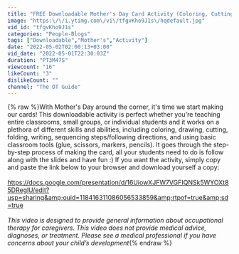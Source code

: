 ```yaml
---
title: "FREE Downloadable Mother's Day Card Activity (Coloring, Cutting, Drawing, Folding, +Writing)"
image: "https:\/\/i.ytimg.com\/vi\/tfgvKho9J1s\/hqdefault.jpg"
vid_id: "tfgvKho9J1s"
categories: "People-Blogs"
tags: ["Downloadable","Mother's","Activity"]
date: "2022-05-02T02:00:13+03:00"
vid_date: "2022-05-01T22:30:03Z"
duration: "PT3M47S"
viewcount: "16"
likeCount: "3"
dislikeCount: ""
channel: "The OT Guide"
---
```

{% raw %}With Mother's Day around the corner, it's time we start making our cards! This downloadable activity is perfect whether you're teaching entire classrooms, small groups, or individual students and it works on a plethora of different skills and abilities, including coloring, drawing, cutting, folding,  writing, sequencing steps/following directions, and using basic classroom tools (glue, scissors, markers, pencils).  It goes through the step-by-step process of making the card, all your students need to do is follow along with the slides and have fun :) If you want the activity, simply copy and paste the link below to your browser and download yourself a copy:<br /><br /><a rel="nofollow" target="blank" href="https://docs.google.com/presentation/d/16UiowXJFW7VGFIQNSk5WYOXt85DReglU/edit?usp=sharing&amp;ouid=118416311086056533859&amp;rtpof=true&amp;sd=true">https://docs.google.com/presentation/d/16UiowXJFW7VGFIQNSk5WYOXt85DReglU/edit?usp=sharing&amp;ouid=118416311086056533859&amp;rtpof=true&amp;sd=true</a><br /><br />*This video is designed to provide general information about occupational therapy for caregivers.  This video does not provide medical advice, diagnoses, or treatment. Please see a medical professional if you have concerns about your child’s development*{% endraw %}

